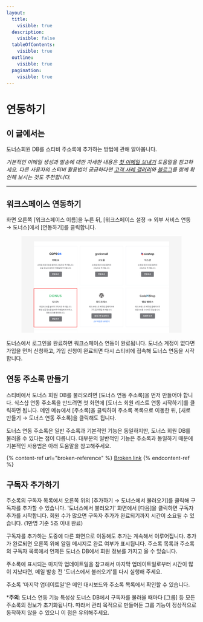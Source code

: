 ```yaml
---
layout:
  title:
    visible: true
  description:
    visible: false
  tableOfContents:
    visible: true
  outline:
    visible: true
  pagination:
    visible: true
---
```


# 연동하기

## 이 글에서는 <a href="#undefined" id="undefined"></a>

도너스회원 DB를 스티비 주소록에 추가하는 방법에 관해 알아봅니다.

_기본적인 이메일 생성과 발송에 대한 자세한 내용은_ [_첫 이메일 보내기_](../../getting-started/send-first-email.md) _도움말을 참고하세요. 다른 사용자의 스티비 활용법이 궁금하다면_ [_고객 사례 갤러리_](https://gallery.stibee.com/)_와_ [_블로그_](https://blog.stibee.com/)_를 함께 확인해 보시는 것도 추천합니다._

***

## 워크스페이스 연동하기 <a href="#undefined" id="undefined"></a>

화면 오른쪽 \[워크스페이스 이름]을 누른 뒤, \[워크스페이스 설정 → 외부 서비스 연동 → 도너스]에서 \[연동하기]를 클릭합니다.

<figure><img src="../../.gitbook/assets/외부 서비스 연동_1.png" alt=""><figcaption></figcaption></figure>

도너스에서 로그인을 완료하면 워크스페이스 연동이 완료됩니다. 도너스 계정이 없다면 가입을 먼저 신청하고, 가입 신청이 완료되면 다시 스티비에 접속해 도너스 연동을 시작합니다.



## 연동 주소록 만들기 <a href="#undefined" id="undefined"></a>

스티비에서 도너스 회원 DB를 불러오려면 \[도너스 연동 주소록]을 먼저 만들어야 합니다. 식스샵 연동 주소록을 만드려면 첫 화면에 \[도너스 회원 리스트 연동 시작하기]를 클릭하면 됩니다. 메인 메뉴에서 \[주소록]을 클릭하여 주소록 목록으로 이동한 뒤, \[새로 만들기 → 도너스 연동 주소록]을 클릭해도 됩니다.

도너스 연동 주소록은 일반 주소록과 기본적인 기능은 동일하지만, 도너스 회원 DB를 불러올 수 있다는 점이 다릅니다. 대부분의 일반적인 기능은 주소록과 동일하기 때문에 기본적인 사용법은 아래 도움말을 참고해주세요.

{% content-ref url="broken-reference" %}
[Broken link](broken-reference)
{% endcontent-ref %}



## 구독자 추가하기 <a href="#undefined" id="undefined"></a>

주소록의 구독자 목록에서 오른쪽 위의 \[추가하기 → 도너스에서 불러오기]를 클릭해 구독자를 추가할 수 있습니다. '도너스에서 불러오기' 화면에서 \[다음]을 클릭하면 구독자 추가를 시작합니다. 회원 수가 많으면 구독자 추가가 완료되기까지 시간이 소요될 수 있습니다. (1만명 기준 5초 이내 완료)

구독자를 추가하는 도중에 다른 화면으로 이동해도 추가는 계속해서 이루어집니다. 추가가 완료되면 오른쪽 위에 알림 메시지로 완료 여부가 표시됩니다. 주소록 목록과 주소록의 구독자 목록에서 언제든 도너스 DB에서 회원 정보를 가지고 올 수 있습니다.&#x20;

주소록에 표시되는 마지막 업데이트일을 참고해서 마지막 업데이트일로부터 시간이 많이 지났다면, 메일 발송 전 '도너스에서 불러오기'를 다시 실행해 주세요.

주소록 '마지막 업데이트일'은 메인 대시보드와 주소록 목록에서 확인할 수 있습니다.&#x20;

\***주의**: 도너스 연동 기능 특성상 도너스 DB에서 구독자를 불러올 때마다 \[그룹] 등 모든 주소록의 정보가 초기화됩니다. 따라서 관리 목적으로 만들어둔 그룹 기능이 정상적으로 동작하지 않을 수 있으니 이 점은 유의해주세요.




